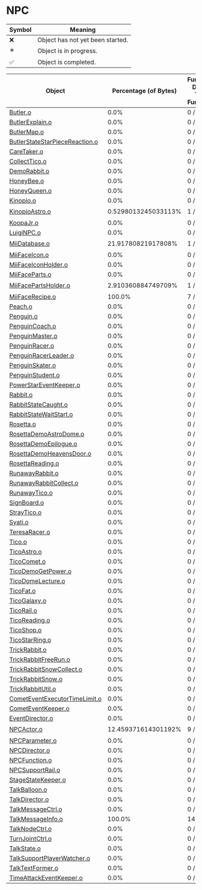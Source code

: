 # NPC
| Symbol | Meaning 
| ------------- | ------------- 
| :x: | Object has not yet been started. 
| :eight_pointed_black_star: | Object is in progress. 
| :white_check_mark: | Object is completed. 


| Object | Percentage (of Bytes) | Functions Done / Total Functions | Percentage (Functions) | Status 
| ------------- | ------------- | ------------- | ------------- | ------------- 
| [Butler.o](https://github.com/shibbo/Petari/blob/master/docs/lib/NPC/Butler.md) | 0.0% | 0 / 53 | 0.0% | :x: 
| [ButlerExplain.o](https://github.com/shibbo/Petari/blob/master/docs/lib/NPC/ButlerExplain.md) | 0.0% | 0 / 10 | 0.0% | :x: 
| [ButlerMap.o](https://github.com/shibbo/Petari/blob/master/docs/lib/NPC/ButlerMap.md) | 0.0% | 0 / 31 | 0.0% | :x: 
| [ButlerStateStarPieceReaction.o](https://github.com/shibbo/Petari/blob/master/docs/lib/NPC/ButlerStateStarPieceReaction.md) | 0.0% | 0 / 8 | 0.0% | :x: 
| [CareTaker.o](https://github.com/shibbo/Petari/blob/master/docs/lib/NPC/CareTaker.md) | 0.0% | 0 / 65 | 0.0% | :x: 
| [CollectTico.o](https://github.com/shibbo/Petari/blob/master/docs/lib/NPC/CollectTico.md) | 0.0% | 0 / 22 | 0.0% | :x: 
| [DemoRabbit.o](https://github.com/shibbo/Petari/blob/master/docs/lib/NPC/DemoRabbit.md) | 0.0% | 0 / 48 | 0.0% | :x: 
| [HoneyBee.o](https://github.com/shibbo/Petari/blob/master/docs/lib/NPC/HoneyBee.md) | 0.0% | 0 / 28 | 0.0% | :x: 
| [HoneyQueen.o](https://github.com/shibbo/Petari/blob/master/docs/lib/NPC/HoneyQueen.md) | 0.0% | 0 / 35 | 0.0% | :x: 
| [Kinopio.o](https://github.com/shibbo/Petari/blob/master/docs/lib/NPC/Kinopio.md) | 0.0% | 0 / 65 | 0.0% | :x: 
| [KinopioAstro.o](https://github.com/shibbo/Petari/blob/master/docs/lib/NPC/KinopioAstro.md) | 0.5298013245033113% | 1 / 22 | 4.545454545454546% | :eight_pointed_black_star: 
| [KoopaJr.o](https://github.com/shibbo/Petari/blob/master/docs/lib/NPC/KoopaJr.md) | 0.0% | 0 / 41 | 0.0% | :x: 
| [LuigiNPC.o](https://github.com/shibbo/Petari/blob/master/docs/lib/NPC/LuigiNPC.md) | 0.0% | 0 / 58 | 0.0% | :x: 
| [MiiDatabase.o](https://github.com/shibbo/Petari/blob/master/docs/lib/NPC/MiiDatabase.md) | 21.91780821917808% | 1 / 3 | 33.33333333333333% | :eight_pointed_black_star: 
| [MiiFaceIcon.o](https://github.com/shibbo/Petari/blob/master/docs/lib/NPC/MiiFaceIcon.md) | 0.0% | 0 / 8 | 0.0% | :x: 
| [MiiFaceIconHolder.o](https://github.com/shibbo/Petari/blob/master/docs/lib/NPC/MiiFaceIconHolder.md) | 0.0% | 0 / 7 | 0.0% | :x: 
| [MiiFaceParts.o](https://github.com/shibbo/Petari/blob/master/docs/lib/NPC/MiiFaceParts.md) | 0.0% | 0 / 13 | 0.0% | :x: 
| [MiiFacePartsHolder.o](https://github.com/shibbo/Petari/blob/master/docs/lib/NPC/MiiFacePartsHolder.md) | 2.910360884749709% | 1 / 20 | 5.0% | :eight_pointed_black_star: 
| [MiiFaceRecipe.o](https://github.com/shibbo/Petari/blob/master/docs/lib/NPC/MiiFaceRecipe.md) | 100.0% | 7 / 7 | 100.0% | :white_check_mark: 
| [Peach.o](https://github.com/shibbo/Petari/blob/master/docs/lib/NPC/Peach.md) | 0.0% | 0 / 7 | 0.0% | :x: 
| [Penguin.o](https://github.com/shibbo/Petari/blob/master/docs/lib/NPC/Penguin.md) | 0.0% | 0 / 27 | 0.0% | :x: 
| [PenguinCoach.o](https://github.com/shibbo/Petari/blob/master/docs/lib/NPC/PenguinCoach.md) | 0.0% | 0 / 40 | 0.0% | :x: 
| [PenguinMaster.o](https://github.com/shibbo/Petari/blob/master/docs/lib/NPC/PenguinMaster.md) | 0.0% | 0 / 10 | 0.0% | :x: 
| [PenguinRacer.o](https://github.com/shibbo/Petari/blob/master/docs/lib/NPC/PenguinRacer.md) | 0.0% | 0 / 64 | 0.0% | :x: 
| [PenguinRacerLeader.o](https://github.com/shibbo/Petari/blob/master/docs/lib/NPC/PenguinRacerLeader.md) | 0.0% | 0 / 30 | 0.0% | :x: 
| [PenguinSkater.o](https://github.com/shibbo/Petari/blob/master/docs/lib/NPC/PenguinSkater.md) | 0.0% | 0 / 54 | 0.0% | :x: 
| [PenguinStudent.o](https://github.com/shibbo/Petari/blob/master/docs/lib/NPC/PenguinStudent.md) | 0.0% | 0 / 22 | 0.0% | :x: 
| [PowerStarEventKeeper.o](https://github.com/shibbo/Petari/blob/master/docs/lib/NPC/PowerStarEventKeeper.md) | 0.0% | 0 / 12 | 0.0% | :x: 
| [Rabbit.o](https://github.com/shibbo/Petari/blob/master/docs/lib/NPC/Rabbit.md) | 0.0% | 0 / 54 | 0.0% | :x: 
| [RabbitStateCaught.o](https://github.com/shibbo/Petari/blob/master/docs/lib/NPC/RabbitStateCaught.md) | 0.0% | 0 / 20 | 0.0% | :x: 
| [RabbitStateWaitStart.o](https://github.com/shibbo/Petari/blob/master/docs/lib/NPC/RabbitStateWaitStart.md) | 0.0% | 0 / 37 | 0.0% | :x: 
| [Rosetta.o](https://github.com/shibbo/Petari/blob/master/docs/lib/NPC/Rosetta.md) | 0.0% | 0 / 25 | 0.0% | :x: 
| [RosettaDemoAstroDome.o](https://github.com/shibbo/Petari/blob/master/docs/lib/NPC/RosettaDemoAstroDome.md) | 0.0% | 0 / 33 | 0.0% | :x: 
| [RosettaDemoEpilogue.o](https://github.com/shibbo/Petari/blob/master/docs/lib/NPC/RosettaDemoEpilogue.md) | 0.0% | 0 / 9 | 0.0% | :x: 
| [RosettaDemoHeavensDoor.o](https://github.com/shibbo/Petari/blob/master/docs/lib/NPC/RosettaDemoHeavensDoor.md) | 0.0% | 0 / 33 | 0.0% | :x: 
| [RosettaReading.o](https://github.com/shibbo/Petari/blob/master/docs/lib/NPC/RosettaReading.md) | 0.0% | 0 / 16 | 0.0% | :x: 
| [RunawayRabbit.o](https://github.com/shibbo/Petari/blob/master/docs/lib/NPC/RunawayRabbit.md) | 0.0% | 0 / 61 | 0.0% | :x: 
| [RunawayRabbitCollect.o](https://github.com/shibbo/Petari/blob/master/docs/lib/NPC/RunawayRabbitCollect.md) | 0.0% | 0 / 17 | 0.0% | :x: 
| [RunawayTico.o](https://github.com/shibbo/Petari/blob/master/docs/lib/NPC/RunawayTico.md) | 0.0% | 0 / 39 | 0.0% | :x: 
| [SignBoard.o](https://github.com/shibbo/Petari/blob/master/docs/lib/NPC/SignBoard.md) | 0.0% | 0 / 8 | 0.0% | :x: 
| [StrayTico.o](https://github.com/shibbo/Petari/blob/master/docs/lib/NPC/StrayTico.md) | 0.0% | 0 / 36 | 0.0% | :x: 
| [Syati.o](https://github.com/shibbo/Petari/blob/master/docs/lib/NPC/Syati.md) | 0.0% | 0 / 88 | 0.0% | :x: 
| [TeresaRacer.o](https://github.com/shibbo/Petari/blob/master/docs/lib/NPC/TeresaRacer.md) | 0.0% | 0 / 51 | 0.0% | :x: 
| [Tico.o](https://github.com/shibbo/Petari/blob/master/docs/lib/NPC/Tico.md) | 0.0% | 0 / 71 | 0.0% | :x: 
| [TicoAstro.o](https://github.com/shibbo/Petari/blob/master/docs/lib/NPC/TicoAstro.md) | 0.0% | 0 / 3 | 0.0% | :x: 
| [TicoComet.o](https://github.com/shibbo/Petari/blob/master/docs/lib/NPC/TicoComet.md) | 0.0% | 0 / 46 | 0.0% | :x: 
| [TicoDemoGetPower.o](https://github.com/shibbo/Petari/blob/master/docs/lib/NPC/TicoDemoGetPower.md) | 0.0% | 0 / 11 | 0.0% | :x: 
| [TicoDomeLecture.o](https://github.com/shibbo/Petari/blob/master/docs/lib/NPC/TicoDomeLecture.md) | 0.0% | 0 / 14 | 0.0% | :x: 
| [TicoFat.o](https://github.com/shibbo/Petari/blob/master/docs/lib/NPC/TicoFat.md) | 0.0% | 0 / 82 | 0.0% | :x: 
| [TicoGalaxy.o](https://github.com/shibbo/Petari/blob/master/docs/lib/NPC/TicoGalaxy.md) | 0.0% | 0 / 11 | 0.0% | :x: 
| [TicoRail.o](https://github.com/shibbo/Petari/blob/master/docs/lib/NPC/TicoRail.md) | 0.0% | 0 / 40 | 0.0% | :x: 
| [TicoReading.o](https://github.com/shibbo/Petari/blob/master/docs/lib/NPC/TicoReading.md) | 0.0% | 0 / 8 | 0.0% | :x: 
| [TicoShop.o](https://github.com/shibbo/Petari/blob/master/docs/lib/NPC/TicoShop.md) | 0.0% | 0 / 16 | 0.0% | :x: 
| [TicoStarRing.o](https://github.com/shibbo/Petari/blob/master/docs/lib/NPC/TicoStarRing.md) | 0.0% | 0 / 9 | 0.0% | :x: 
| [TrickRabbit.o](https://github.com/shibbo/Petari/blob/master/docs/lib/NPC/TrickRabbit.md) | 0.0% | 0 / 128 | 0.0% | :x: 
| [TrickRabbitFreeRun.o](https://github.com/shibbo/Petari/blob/master/docs/lib/NPC/TrickRabbitFreeRun.md) | 0.0% | 0 / 41 | 0.0% | :x: 
| [TrickRabbitSnowCollect.o](https://github.com/shibbo/Petari/blob/master/docs/lib/NPC/TrickRabbitSnowCollect.md) | 0.0% | 0 / 61 | 0.0% | :x: 
| [TrickRabbitSnow.o](https://github.com/shibbo/Petari/blob/master/docs/lib/NPC/TrickRabbitSnow.md) | 0.0% | 0 / 59 | 0.0% | :x: 
| [TrickRabbitUtil.o](https://github.com/shibbo/Petari/blob/master/docs/lib/NPC/TrickRabbitUtil.md) | 0.0% | 0 / 1 | 0.0% | :x: 
| [CometEventExecutorTimeLimit.o](https://github.com/shibbo/Petari/blob/master/docs/lib/NPC/CometEventExecutorTimeLimit.md) | 0.0% | 0 / 10 | 0.0% | :x: 
| [CometEventKeeper.o](https://github.com/shibbo/Petari/blob/master/docs/lib/NPC/CometEventKeeper.md) | 0.0% | 0 / 8 | 0.0% | :x: 
| [EventDirector.o](https://github.com/shibbo/Petari/blob/master/docs/lib/NPC/EventDirector.md) | 0.0% | 0 / 17 | 0.0% | :x: 
| [NPCActor.o](https://github.com/shibbo/Petari/blob/master/docs/lib/NPC/NPCActor.md) | 12.459371614301192% | 9 / 54 | 16.666666666666664% | :eight_pointed_black_star: 
| [NPCParameter.o](https://github.com/shibbo/Petari/blob/master/docs/lib/NPC/NPCParameter.md) | 0.0% | 0 / 20 | 0.0% | :x: 
| [NPCDirector.o](https://github.com/shibbo/Petari/blob/master/docs/lib/NPC/NPCDirector.md) | 0.0% | 0 / 3 | 0.0% | :x: 
| [NPCFunction.o](https://github.com/shibbo/Petari/blob/master/docs/lib/NPC/NPCFunction.md) | 0.0% | 0 / 3 | 0.0% | :x: 
| [NPCSupportRail.o](https://github.com/shibbo/Petari/blob/master/docs/lib/NPC/NPCSupportRail.md) | 0.0% | 0 / 3 | 0.0% | :x: 
| [StageStateKeeper.o](https://github.com/shibbo/Petari/blob/master/docs/lib/NPC/StageStateKeeper.md) | 0.0% | 0 / 1 | 0.0% | :x: 
| [TalkBalloon.o](https://github.com/shibbo/Petari/blob/master/docs/lib/NPC/TalkBalloon.md) | 0.0% | 0 / 69 | 0.0% | :x: 
| [TalkDirector.o](https://github.com/shibbo/Petari/blob/master/docs/lib/NPC/TalkDirector.md) | 0.0% | 0 / 62 | 0.0% | :x: 
| [TalkMessageCtrl.o](https://github.com/shibbo/Petari/blob/master/docs/lib/NPC/TalkMessageCtrl.md) | 0.0% | 0 / 43 | 0.0% | :x: 
| [TalkMessageInfo.o](https://github.com/shibbo/Petari/blob/master/docs/lib/NPC/TalkMessageInfo.md) | 100.0% | 14 / 14 | 100.0% | :white_check_mark: 
| [TalkNodeCtrl.o](https://github.com/shibbo/Petari/blob/master/docs/lib/NPC/TalkNodeCtrl.md) | 0.0% | 0 / 23 | 0.0% | :x: 
| [TurnJointCtrl.o](https://github.com/shibbo/Petari/blob/master/docs/lib/NPC/TurnJointCtrl.md) | 0.0% | 0 / 20 | 0.0% | :x: 
| [TalkState.o](https://github.com/shibbo/Petari/blob/master/docs/lib/NPC/TalkState.md) | 0.0% | 0 / 31 | 0.0% | :x: 
| [TalkSupportPlayerWatcher.o](https://github.com/shibbo/Petari/blob/master/docs/lib/NPC/TalkSupportPlayerWatcher.md) | 0.0% | 0 / 5 | 0.0% | :x: 
| [TalkTextFormer.o](https://github.com/shibbo/Petari/blob/master/docs/lib/NPC/TalkTextFormer.md) | 0.0% | 0 / 16 | 0.0% | :x: 
| [TimeAttackEventKeeper.o](https://github.com/shibbo/Petari/blob/master/docs/lib/NPC/TimeAttackEventKeeper.md) | 0.0% | 0 / 4 | 0.0% | :x: 
